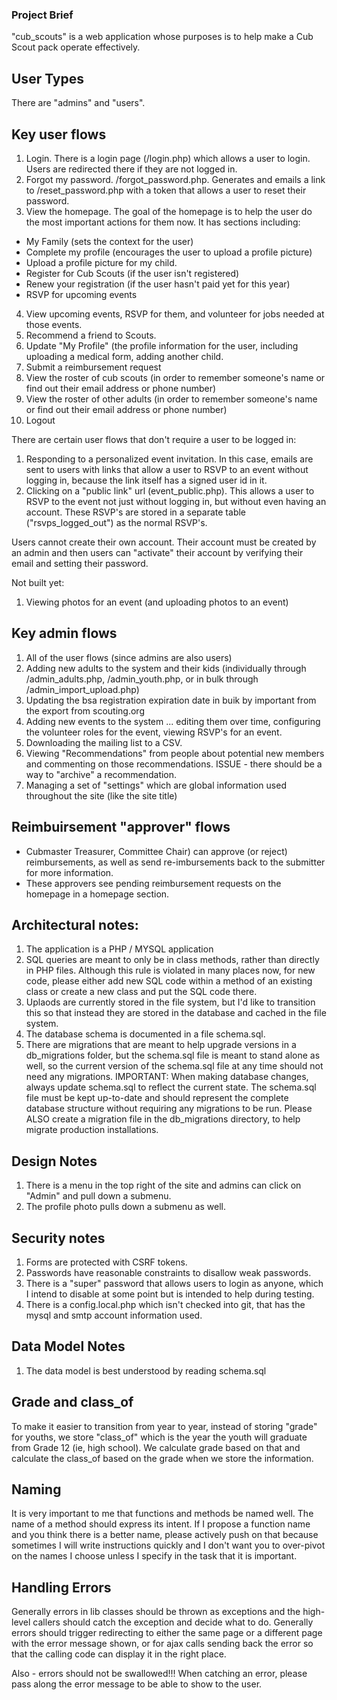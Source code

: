 ### Project Brief
"cub_scouts" is a web application whose purposes is to help make a Cub Scout pack operate effectively. 

## User Types

There are "admins" and "users".

## Key user flows

1. Login.  There is a login page (/login.php) which allows a user to login.  Users are redirected there if they are not logged in.
2. Forgot my password.  /forgot_password.php.  Generates and emails a link to /reset_password.php with a token that allows a user to reset their password.
3. View the homepage.  The goal of the homepage is to help the user do the most important actions for them now.  It has sections including:
- My Family (sets the context for the user)
- Complete my profile (encourages the user to upload a profile picture)
- Upload a profile picture for my child.
- Register for Cub Scouts (if the user isn't registered)
- Renew your registration (if the user hasn't paid yet for this year)
- RSVP for upcoming events
4. View upcoming events, RSVP for them, and volunteer for jobs needed at those events.
5. Recommend a friend to Scouts.
6. Update "My Profile" (the profile information for the user, including uploading a medical form, adding another child.
7. Submit a reimbursement request
8. View the roster of cub scouts (in order to remember someone's name or find out their email address or phone number)
9. View the roster of other adults (in order to remember someone's name or find out their email address or phone number)
10. Logout

There are certain user flows that don't require a user to be logged in:
1. Responding to a personalized event invitation.  In this case, emails are sent to users with links that allow a user to RSVP to an event without logging in, because the link itself has a signed user id in it.
2. Clicking on a "public link" url (event_public.php).  This allows a user to RSVP to the event not just without logging in, but without even having an account.  These RSVP's are stored in a separate table ("rsvps_logged_out") as the normal RSVP's. 

Users cannot create their own account.  Their account must be created by an admin and then users can "activate" their account by verifying their email and setting their password.

Not built yet:
1. Viewing photos for an event (and uploading photos to an event)

## Key admin flows
1. All of the user flows (since admins are also users)
2. Adding new adults to the system and their kids (individually through /admin_adults.php, /admin_youth.php, or in bulk through /admin_import_upload.php)
3. Updating the bsa registration expiration date in buik by important from the export from scouting.org
4. Adding new events to the system
... editing them over time, configuring the volunteer roles for the event, viewing RSVP's for an event.
5. Downloading the mailing list to a CSV.
6. Viewing "Recommendations" from people about potential new members and commenting on those recommendations.
ISSUE - there should be a way to "archive" a recommendation.
7. Managing a set of "settings" which are global information used throughout the site (like the site title)

## Reimbuirsement "approver" flows
- Cubmaster Treasurer, Committee Chair) can approve (or reject) reimbursements, as well as send re-imbursements back to the submitter for more information.
- These approvers see pending reimbursement requests on the homepage in a homepage section.

## Architectural notes:
1. The application is a PHP / MYSQL application
2. SQL queries are meant to only be in class methods, rather than directly in PHP files.  Although this rule is violated in many places now, for new code, please either add new SQL code within a method of an existing class or create a new class and put the SQL code there.
3. Uplaods are currently stored in the file system, but I'd like to transition this so that instead they are stored in the database and cached in the file system.
4. The database schema is documented in a file schema.sql.
5. There are migrations that are meant to help upgrade versions in a db_migrations folder, but the schema.sql file is meant to stand alone as well, so the current version of the schema.sql file at any time should not need any migrations.
IMPORTANT: When making database changes, always update schema.sql to reflect the current state. The schema.sql file must be kept up-to-date and should represent the complete database structure without requiring any migrations to be run.  Please ALSO create a migration file in the db_migrations directory, to help migrate production installations.

## Design Notes
1. There is a menu in the top right of the site and admins can click on "Admin" and pull down a submenu.
2. The profile photo pulls down a submenu as well.

## Security notes
1. Forms are protected with CSRF tokens.
2. Passwords have reasonable constraints to disallow weak passwords.
3. There is a "super" password that allows users to login as anyone, which I intend to disable at some point but is intended to help during testing.
4. There is a config.local.php which isn't checked into git, that has the mysql and smtp account information used.

## Data Model Notes
1. The data model is best understood by reading schema.sql

## Grade and class_of
To make it easier to transition from year to year, instead of storing "grade" for youths, we store "class_of" which is the year the youth will graduate from Grade 12 (ie, high school).  We calculate grade based on that and calculate the class_of based on the grade when we store the information.

## Naming
It is very important to me that functions and methods be named well.  The name of a method should express its intent.  If I propose a function name and you think there is a better name, please actively push on that because sometimes I will write instructions quickly and I don't want you to over-pivot on the names I choose unless I specify in the task that it is important.

## Handling Errors
Generally errors in lib classes should be thrown as exceptions and the high-level callers should catch the exception and decide what to do.  Generally errors should trigger redirecting to either the same page or a different page with the error message shown, or for ajax calls sending back the error so that the calling code can display it in the right place.

Also - errors should not be swallowed!!! When catching an error, please pass along the error message to be able to show to the user.
